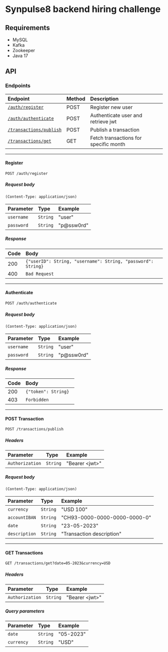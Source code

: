 # Synpulse8 backend hiring challenge  

## Requirements

* MySQL
* Kafka
* Zookeeper
* Java 17

## API

### Endpoints

| Endpoint                                      | Method | Description                                 | 
|:----------------------------------------------|:-------|:--------------------------------------------| 
| [`/auth/register`](#register)                 | POST   | Register new user                           |
| [`/auth/authenticate`](#authenticate)         | POST   | Authenticate user and retrieve jwt          |
| [`/transactions/publish`](#post-transaction)  | POST   | Publish a transaction                       |
| [`/transactions/get`](#get-transactions)      | GET    | Fetch transactions for specific month       |

___

#### Register
```http
POST /auth/register
```

##### Request body

`(Content-Type: application/json)`

| Parameter       | Type     | Example      |
|:----------------|:---------|:-------------|
| `username`      | `String` | "user"       |
| `password`      | `String` | "p@ssw0rd"   |


##### Response

| Code | Body                                                              |
|:-----|:------------------------------------------------------------------|
| 200  | ```{"userID": String, "username": String, "password": String} ``` |
| 400  | `Bad Request`                                                     |

___

#### Authenticate

```http
POST /auth/authenticate
```

##### Request body

`(Content-Type: application/json)`

| Parameter    | Type     | Example            |
|:-------------|:---------|:-------------------|
| `username`   | `String` | "user"             |
| `password`   | `String` | "p@ssw0rd"         |



##### Response

| Code  | Body                       |
|:------|:---------------------------|
| 200   | ```{"token": String} ```   |
| 403   | `Forbidden`                |

___

#### POST Transaction
```http
POST /transactions/publish
```

##### Headers

| Parameter         | Type     | Example          |
|:------------------|:---------|:-----------------|
| `Authorization`   | `String` | "Bearer \<jwt\>" |

##### Request body

`(Content-Type: application/json)`

| Parameter    | Type                 | Example                     |
|:-------------|:---------------------|:----------------------------|
| `currency`   | `String`             | "USD 100"                   |
| `accountIBAN`| `String`             | "CH93-0000-0000-0000-0000-0"|
| `date`       | `String`             | "23-05-2023"                |
| `description`| `String`             | "Transaction description"   |

___

#### GET Transactions
```http
GET /transactions/get?date=05-2023&currency=USD
```

##### Headers

| Parameter          | Type     | Example          |
|:-------------------|:---------|:-----------------|
| `Authorization`    | `String` | "Bearer \<jwt\>" |

##### Query parameters

| Parameter  | Type     | Example   |
|:-----------|:---------|:----------|
| `date`     | `String` | "05-2023" | 
| `currency` | `String` | "USD"     | 
